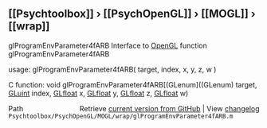 ## [[Psychtoolbox]] &#8250; [[PsychOpenGL]] &#8250; [[MOGL]] &#8250; [[wrap]]

glProgramEnvParameter4fARB  Interface to [OpenGL](OpenGL) function glProgramEnvParameter4fARB  
  
usage:  glProgramEnvParameter4fARB( target, index, x, y, z, w )  
  
C function:  void glProgramEnvParameter4fARB[(GLenum]((GLenum) target, [GLuint](GLuint) index, [GLfloat](GLfloat) x, [GLfloat](GLfloat) y, [GLfloat](GLfloat) z, [GLfloat](GLfloat) w)  




<div class="code_header" style="text-align:right;">
  <span style="float:left;">Path&nbsp;&nbsp;</span> <span class="counter">Retrieve <a href=
  "https://raw.github.com/Psychtoolbox-3/Psychtoolbox-3/beta/Psychtoolbox/PsychOpenGL/MOGL/wrap/glProgramEnvParameter4fARB.m">current version from GitHub</a> | View <a href=
  "https://github.com/Psychtoolbox-3/Psychtoolbox-3/commits/beta/Psychtoolbox/PsychOpenGL/MOGL/wrap/glProgramEnvParameter4fARB.m">changelog</a></span>
</div>
<div class="code">
  <code>Psychtoolbox/PsychOpenGL/MOGL/wrap/glProgramEnvParameter4fARB.m</code>
</div>

